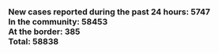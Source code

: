 ### New cases reported during the past 24 hours: 5747<br/>In the community: 58453<br/>At the border: 385<br/>Total: 58838